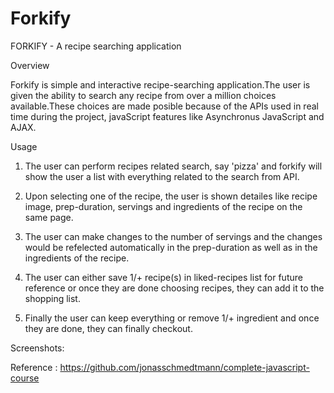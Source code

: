 # Forkify
FORKIFY - A recipe searching application
 
 Overview
 
Forkify is simple and interactive recipe-searching application.The user is given the ability to search any recipe from over a million choices available.These choices are made posible because of the APIs used in real time during the project, javaScript features like Asynchronus JavaScript and AJAX.
 
 Usage
 1. The user can perform recipes related search, say 'pizza' and forkify will show the user a list with everything related to the search from API.
 
 2. Upon selecting one of the recipe, the user is shown detailes like recipe image, prep-duration, servings and ingredients of the recipe on the same page.
 
 3. The user can make changes to the number of servings and the changes would be refelected automatically in the prep-duration as well as in the ingredients of the recipe.
 
 4. The user can either save 1/+ recipe(s) in liked-recipes list for future reference or once they are done choosing recipes, they can add it to the shopping list.
 
 5. Finally the user can keep everything or remove 1/+ ingredient and once they are done, they can finally checkout.
 
 Screenshots:
 
<!--  ![Test Image 1](https://github.com/Maninderjeet31/Forkify/blob/master/pics/First.png)
 
 ![Test Image 2](https://github.com/Maninderjeet31/Forkify/blob/master/pics/Detail.png)
  
 ![Test Image 3](https://github.com/Maninderjeet31/Forkify/blob/master/pics/Serv.png)
   
 ![Test Image 4](https://github.com/Maninderjeet31/Forkify/blob/master/pics/Fav.png)
    
 ![Test Image 5](https://github.com/Maninderjeet31/Forkify/blob/master/pics/Add.png)
     
 ![Test Image 6](https://github.com/Maninderjeet31/Forkify/blob/master/pics/AddChange.png) -->
 
 
 
 
 Reference : https://github.com/jonasschmedtmann/complete-javascript-course
